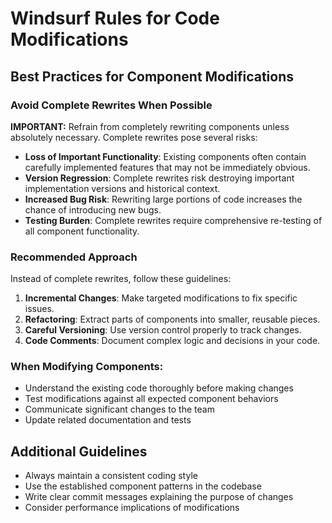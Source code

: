 # Windsurf Rules for Code Modifications

## Best Practices for Component Modifications

### Avoid Complete Rewrites When Possible

**IMPORTANT:** Refrain from completely rewriting components unless absolutely necessary. Complete rewrites pose several risks:

- **Loss of Important Functionality**: Existing components often contain carefully implemented features that may not be immediately obvious.
- **Version Regression**: Complete rewrites risk destroying important implementation versions and historical context.
- **Increased Bug Risk**: Rewriting large portions of code increases the chance of introducing new bugs.
- **Testing Burden**: Complete rewrites require comprehensive re-testing of all component functionality.

### Recommended Approach

Instead of complete rewrites, follow these guidelines:

1. **Incremental Changes**: Make targeted modifications to fix specific issues.
2. **Refactoring**: Extract parts of components into smaller, reusable pieces.
3. **Careful Versioning**: Use version control properly to track changes.
4. **Code Comments**: Document complex logic and decisions in your code.

### When Modifying Components:

- Understand the existing code thoroughly before making changes
- Test modifications against all expected component behaviors
- Communicate significant changes to the team
- Update related documentation and tests

## Additional Guidelines

- Always maintain a consistent coding style
- Use the established component patterns in the codebase
- Write clear commit messages explaining the purpose of changes
- Consider performance implications of modifications

